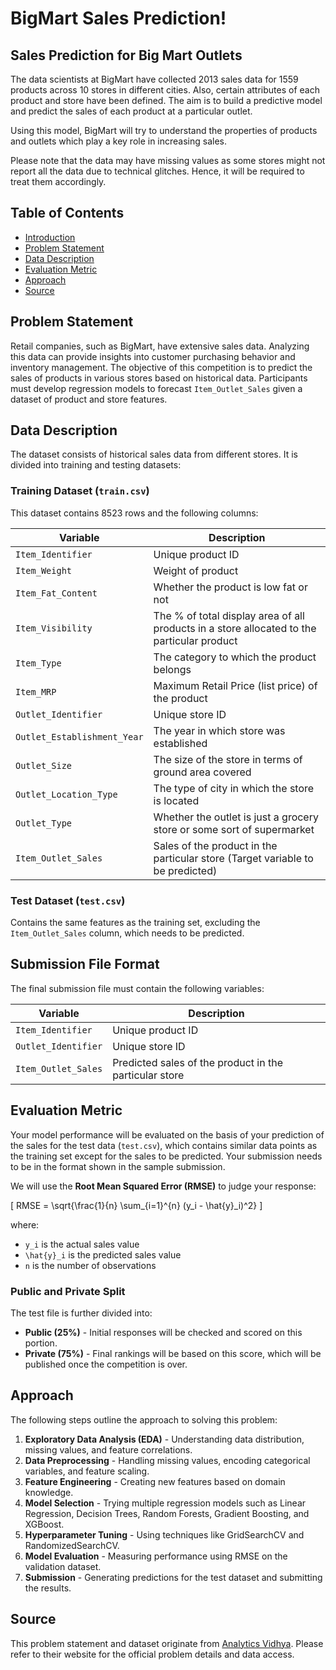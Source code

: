 # BigMart Sales Prediction!

## Sales Prediction for Big Mart Outlets
The data scientists at BigMart have collected 2013 sales data for 1559 products across 10 stores in different cities. Also, certain attributes of each product and store have been defined. The aim is to build a predictive model and predict the sales of each product at a particular outlet.

Using this model, BigMart will try to understand the properties of products and outlets which play a key role in increasing sales.

Please note that the data may have missing values as some stores might not report all the data due to technical glitches. Hence, it will be required to treat them accordingly.

## Table of Contents
- [Introduction](#introduction)
- [Problem Statement](#problem-statement)
- [Data Description](#data-description)
- [Evaluation Metric](#evaluation-metric)
- [Approach](#approach)
- [Source](#source)

## Problem Statement
Retail companies, such as BigMart, have extensive sales data. Analyzing this data can provide insights into customer purchasing behavior and inventory management. The objective of this competition is to predict the sales of products in various stores based on historical data. Participants must develop regression models to forecast `Item_Outlet_Sales` given a dataset of product and store features.

## Data Description
The dataset consists of historical sales data from different stores. It is divided into training and testing datasets:

### Training Dataset (`train.csv`)
This dataset contains 8523 rows and the following columns:

| Variable | Description |
|----------|-------------|
| `Item_Identifier` | Unique product ID |
| `Item_Weight` | Weight of product |
| `Item_Fat_Content` | Whether the product is low fat or not |
| `Item_Visibility` | The % of total display area of all products in a store allocated to the particular product |
| `Item_Type` | The category to which the product belongs |
| `Item_MRP` | Maximum Retail Price (list price) of the product |
| `Outlet_Identifier` | Unique store ID |
| `Outlet_Establishment_Year` | The year in which store was established |
| `Outlet_Size` | The size of the store in terms of ground area covered |
| `Outlet_Location_Type` | The type of city in which the store is located |
| `Outlet_Type` | Whether the outlet is just a grocery store or some sort of supermarket |
| `Item_Outlet_Sales` | Sales of the product in the particular store (Target variable to be predicted) |

### Test Dataset (`test.csv`)
Contains the same features as the training set, excluding the `Item_Outlet_Sales` column, which needs to be predicted.

## Submission File Format
The final submission file must contain the following variables:

| Variable | Description |
|----------|-------------|
| `Item_Identifier` | Unique product ID |
| `Outlet_Identifier` | Unique store ID |
| `Item_Outlet_Sales` | Predicted sales of the product in the particular store |

## Evaluation Metric
Your model performance will be evaluated on the basis of your prediction of the sales for the test data (`test.csv`), which contains similar data points as the training set except for the sales to be predicted. Your submission needs to be in the format shown in the sample submission.

We will use the **Root Mean Squared Error (RMSE)** to judge your response:

\[ RMSE = \sqrt{\frac{1}{n} \sum_{i=1}^{n} (y_i - \hat{y}_i)^2} \]

where:
- `y_i` is the actual sales value
- `\hat{y}_i` is the predicted sales value
- `n` is the number of observations

### Public and Private Split
The test file is further divided into:
- **Public (25%)** - Initial responses will be checked and scored on this portion.
- **Private (75%)** - Final rankings will be based on this score, which will be published once the competition is over.

## Approach
The following steps outline the approach to solving this problem:
1. **Exploratory Data Analysis (EDA)** - Understanding data distribution, missing values, and feature correlations.
2. **Data Preprocessing** - Handling missing values, encoding categorical variables, and feature scaling.
3. **Feature Engineering** - Creating new features based on domain knowledge.
4. **Model Selection** - Trying multiple regression models such as Linear Regression, Decision Trees, Random Forests, Gradient Boosting, and XGBoost.
5. **Hyperparameter Tuning** - Using techniques like GridSearchCV and RandomizedSearchCV.
6. **Model Evaluation** - Measuring performance using RMSE on the validation dataset.
7. **Submission** - Generating predictions for the test dataset and submitting the results.


## Source
This problem statement and dataset originate from [Analytics Vidhya](https://www.analyticsvidhya.com/datahack/contest/practice-problem-big-mart-sales-iii/). Please refer to their website for the official problem details and data access.
